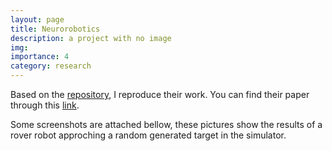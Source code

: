 ```yaml
---
layout: page
title: Neurorobotics
description: a project with no image
img:
importance: 4
category: research
---
```


Based on the [repository](https://github.com/abr/neurorobotics-2020), I reproduce their work. You can find their paper through this [link](https://www.frontiersin.org/journals/neurorobotics/articles/10.3389/fnbot.2020.568359/full).


Some screenshots are attached bellow, these pictures show the results of a rover robot approching a random generated target in the simulator.

